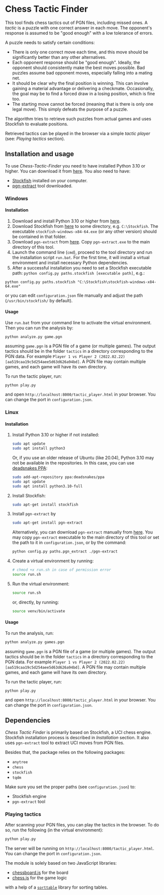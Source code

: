 
# Chess Tactic Finder  
  
This tool finds chess tactics out of PGN files, including missed ones. A _tactic_ is a puzzle with one correct answer in each move. The opponent's response is assumed to be "good enough" with a low tolerance of errors.  
  
A puzzle needs to satisfy certain conditions:  
* There is only one correct move each time, and this move should be significantly better than any other alternatives.  
* Each opponent response should be "good enough". Ideally, the opponent should consistently make the best moves possible. Bad puzzles assume bad opponent moves, especially falling into a mating net.  
* It should be clear why the final position is winning. This can involve gaining a material advantage or delivering a checkmate. Occasionally, the goal may be to find a forced draw in a losing position, which is fine too.  
* The starting move cannot be forced (meaning that is there is only one legal move). This simply defeats the purpose of a puzzle.  
  
The algorithm tries to retrieve such puzzles from actual games and uses Stockfish to evaluate positions.   
  
Retrieved tactics can be played in the browser via a simple _tactic player_ (see: _Playing tactics_ section).  
  
## Installation and usage
  
To use _Chess-Tactic-Finder_ you need to have installed Python 3.10 or higher. You can download it from [here](https://www.python.org/downloads/). You also need to have:  
* [Stockfish](https://stockfishchess.org/) installed on your computer.  
* [pgn-extract](https://www.cs.kent.ac.uk/people/staff/djb/pgn-extract/) tool downloaded.  
  
### Windows

#### Installation
  
1. Download and install Python 3.10 or higher from [here](https://www.python.org/downloads/).  
2. Download Stockfish from [here](https://stockfishchess.org/download/) to some directory, e.g. `C:\Stockfish`. The executable `stockfish-windows-x84-64.exe` (or any other version) should be contained in that folder.  
3. Download `pgn-extract` from [here](https://www.cs.kent.ac.uk/people/staff/djb/pgn-extract/). Copy `pgn-extract.exe` to the main directory of this tool. 
4. Launch the command line (`cmd`), proceed to the tool directory and run the installation script `run.bat`. For the first time, it will install a virtual environment and install necessary Python dependencies.
5. After a successful installation you need to set a Stockfish executable path: `python config.py paths.stockfish [executable path]`, e.g.:
```batch
python config.py paths.stockfish "C:\Stockfish\stockfish-windows-x84-64.exe"  
```
or you can edit `configuration.json` file manually and adjust the path (`/usr/bin/stockfish/` by default).

#### Usage

Use `run.bat` from your command line to activate the virtual environment. Then you can run the analysis by:
```batch
python analyze.py game.pgn  
```

assuming `game.pgn` is a PGN file of a game (or multiple games). The output tactics should be in the folder `tactics` in a directory corresponding to the PGN data. For example `Player 1 vs Player 2 (2022.02.22) [aa519caa19c5d254aee5d63d626a94bd]`. A PGN file may contain multiple games, and each game will have its own directory.

To run the tactic player, run:
```batch
python play.py
```

and open `http://localhost:8000/tactic_player.html` in your browser. You can change the port in `configuration.json`.

### Linux

#### Installation

1. Install Python 3.10 or higher if not installed:
    ```bash
    sudo apt update
    sudo apt install python3
    ```  
    Or, if you use an older release of Ubuntu (like 20.04), Python 3.10 may not be available in the repositories. In this case, you can use [deadsnakes PPA](https://launchpad.net/~deadsnakes/+archive/ubuntu/ppa):
    ```bash
    sudo add-apt-repository ppa:deadsnakes/ppa
    sudo apt update
    sudo apt install python3.10-full
    ``` 
2. Install Stockfish:
    ```bash
    sudo apt-get install stockfish
    ```
3. Install `pgn-extract` by
    ```bash
    sudo apt-get install pgn-extract
    ```  
   Alternatively, you can download `pgn-extract` manually from [here](https://www.cs.kent.ac.uk/people/staff/djb/pgn-extract/). You may copy `pgn-extract` executable to the main directory of this tool or set the path to it in `configuration.json`, or by the command:
    ```bash
    python config.py paths.pgn_extract ./pgn-extract
    ```
4. Create a virtual environment by running:
    ```bash
    # chmod +x run.sh in case of permission error
    source run.sh
    ``` 
5. Run the virtual environment:
    ```bash
    source run.sh   
    ```   
   or, directly, by running:
    ```bash
    source venv/bin/activate
    ```

#### Usage

To run the analysis, run:
```bash  
python analyze.py games.pgn
```  

assuming `game.pgn` is a PGN file of a game (or multiple games). The output tactics should be in the folder `tactics` in a directory corresponding to the PGN data. For example `Player 1 vs Player 2 (2022.02.22) [aa519caa19c5d254aee5d63d626a94bd]`. A PGN file may contain multiple games, and each game will have its own directory.

To run the tactic player, run:
```batch
python play.py
```

and open `http://localhost:8000/tactic_player.html` in your browser. You can change the port in `configuration.json`.

## Dependencies  
  
_Chess Tactic Finder_ is primarily based on Stockfish, a UCI chess engine. Stockfish installation process is described in _Installation_ section. It also uses `pgn-extract` tool to extract UCI moves from PGN files.    
  
Besides that, the package relies on the following packages:  
* `anytree`
* `chess`  
* `stockfish`  
* `tqdm`
  
Make sure you set the proper paths (see `configuration.json`) to:  
* Stockfish engine  
* `pgn-extract` tool  
  
### Playing tactics  
  
After scanning your PGN files, you can play the tactics in the browser. To do so, run the following (in the virtual environment): 
  
```bash  
python play.py
```  
  
The server will be running on `http://localhost:8000/tactic_player.html`. You can change the port in `configuration.json`.  
  
The module is solely based on two JavaScript libraries:  
* [chessboard.js](https://chessboardjs.com/) for the board  
* [chess.js](https://github.com/jhlywa/chess.js/blob/master/README.md) for the game logic  
  
with a help of a [`sorttable`](https://www.kryogenix.org/code/browser/sorttable/) library for sorting tables.
